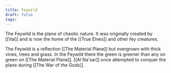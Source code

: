 ```yaml
---
title: Feywild
draft: false
tags:
---
```

 The Feywild is the plane of chaotic nature. It was originally created by [[Val]] and is now the home of the [[True Elves]] and other fey creatures.

The Feywild is a reflection [[The Material Plane]] but overgrown with thick vines, trees and grass. In the Feywild there the green is greener than any on green on [[The Material Plane]]. [[Al Na'sar]] once attempted to conquer the plane during [[The War of the Gods]]. 